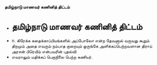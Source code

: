 **தமிழ்நாடு மாணவர் கணினித் திட்டம்**
- # தமிழ்நாடு மாணவர் கணினித் திட்டம்
- n. கிரேக்க கதைக்காப்பியங்களில் அப்போலோ என்ற தேவனால் வருவது கூறும் திறமும் அதை எவரும் நம்பாத குறையும் ஒருங்கே அளிக்கப்பெற்றவளான திராய் அரசன் பிரெயிம் என்பவரின் புதல்வி
- எவராலும் மதிக்கப் பெறாநிலை பெற்ற கணியர்.


